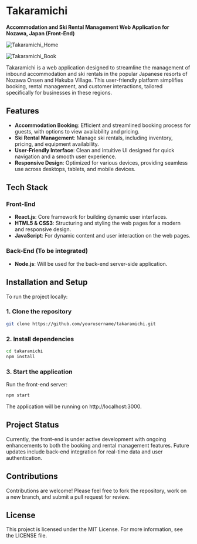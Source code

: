 # Takaramichi

**Accommodation and Ski Rental Management Web Application for Nozawa, Japan (Front-End)**

![Takaramichi_Home](https://github.com/user-attachments/assets/4d2ed57c-9318-491c-a246-d5d0e3dd9e9a)

![Takaramichi_Book](https://github.com/user-attachments/assets/7787834a-5fb7-43a3-9d25-d6f97a93b715)

Takaramichi is a web application designed to streamline the management of inbound accommodation and ski rentals in the popular Japanese resorts of Nozawa Onsen and Hakuba Village. This user-friendly platform simplifies booking, rental management, and customer interactions, tailored specifically for businesses in these regions.

## Features

- **Accommodation Booking**: Efficient and streamlined booking process for guests, with options to view availability and pricing.
- **Ski Rental Management**: Manage ski rentals, including inventory, pricing, and equipment availability.
- **User-Friendly Interface**: Clean and intuitive UI designed for quick navigation and a smooth user experience.
- **Responsive Design**: Optimized for various devices, providing seamless use across desktops, tablets, and mobile devices.

## Tech Stack

### Front-End
- **React.js**: Core framework for building dynamic user interfaces.
- **HTML5 & CSS3**: Structuring and styling the web pages for a modern and responsive design.
- **JavaScript**: For dynamic content and user interaction on the web pages.

### Back-End (To be integrated)
- **Node.js**: Will be used for the back-end server-side application.

## Installation and Setup

To run the project locally:

### 1. Clone the repository
```bash
git clone https://github.com/yourusername/takaramichi.git
```
### 2. Install dependencies
```bash
cd takaramichi
npm install
```
### 3. Start the application
Run the front-end server:
```bash
npm start
```
The application will be running on http://localhost:3000.

## Project Status
Currently, the front-end is under active development with ongoing enhancements to both the booking and rental management features. Future updates include back-end integration for real-time data and user authentication.

## Contributions
Contributions are welcome! Please feel free to fork the repository, work on a new branch, and submit a pull request for review.

## License
This project is licensed under the MIT License. For more information, see the LICENSE file.
